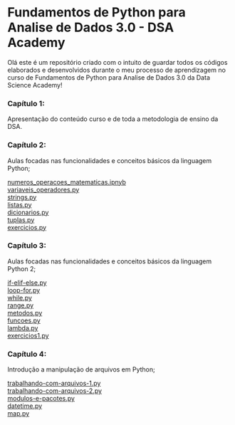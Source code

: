 # Fundamentos de Python para Analise de Dados 3.0 - DSA Academy 

Olá este é um repositório criado com o intuito de guardar todos os códigos elaborados e desenvolvidos durante o  meu processo de aprendizagem no curso de Fundamentos de Python para Analise de Dados 3.0 da Data Science Academy!

### Capítulo 1:
Apresentação do conteúdo curso e de toda a metodologia de ensino da DSA.

### Capítulo 2:
 Aulas focadas nas funcionalidades e conceitos básicos da linguagem Python;

[numeros_operacoes_matematicas.ipnyb](https://github.com/andersonss92/curso_python_dsa/blob/main/numeros_operacoes_matematicas.ipynb)<br>
[variaveis_operadores.py](https://github.com/andersonss92/curso_python_dsa/blob/main/variaveis_operadores.py)<br>
[strings.py](https://github.com/andersonss92/curso_python_dsa/blob/main/strings.py)<br>
[listas.py](https://github.com/andersonss92/curso_python_dsa/blob/main/listas.py)<br>
[dicionarios.py](https://github.com/andersonss92/curso_python_dsa/blob/main/dicionarios.py)<br>
[tuplas.py](https://github.com/andersonss92/curso_python_dsa/blob/main/tuplas.py)<br>
[exercicios.py](https://github.com/andersonss92/curso_python_dsa/blob/main/exercicios.py)<br>

### Capítulo 3:
 Aulas focadas nas funcionalidades e conceitos básicos da linguagem Python 2;

[if-elif-else.py](https://github.com/andersonss92/curso_python_dsa/blob/main/if-elif-else.py)<br>
[loop-for.py](https://github.com/andersonss92/curso_python_dsa/blob/main/loop-for.py)<br>
[while.py](https://github.com/andersonss92/curso_python_dsa/blob/main/while.py)<br>
[range.py](https://github.com/andersonss92/curso_python_dsa/blob/main/range.py)<br>
[metodos.py](https://github.com/andersonss92/curso_python_dsa/blob/main/metodos.py)<br>
[funcoes.py](https://github.com/andersonss92/curso_python_dsa/blob/main/funcoes.py)<br>
[lambda.py](https://github.com/andersonss92/curso_python_dsa/blob/main/lambda.py)<br>
[exercicios1.py](https://github.com/andersonss92/curso_python_dsa/blob/main/exercicios1.py)<br>

### Capítulo 4:
 Introdução a manipulação de arquivos em Python;
 
 [trabalhando-com-arquivos-1.py](https://github.com/andersonss92/curso_python_dsa/blob/main/trabalhando-com-arquivos-1.py)<br>
 [trabalhando-com-arquivos-2.py](https://github.com/andersonss92/curso_python_dsa/blob/main/trabalhando-com-arquivos-2.py)<br>
 [modulos-e-pacotes.py](https://github.com/andersonss92/curso_python_dsa/blob/main/modulos-e-pacotes.py)<br>
 [datetime.py](https://github.com/andersonss92/curso_python_dsa/blob/main/datetime.py)<br>
 [map.py](https://github.com/andersonss92/curso_python_dsa/blob/main/map.py)<br>
